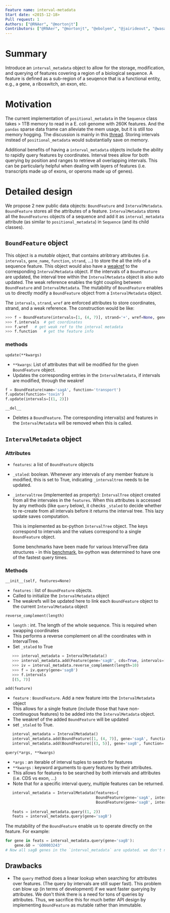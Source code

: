```yaml
---
Feature name: interval-metadata
Start date: <2015-12-18>
Pull request: 1
Authors: ["@RNAer", "@mortonjt"]
Contributors: ["@RNAer", "@mortonjt", "@ebolyen", "@jairideout", "@wasade", "@gregcaporaso", "@rob-knight"]
---
```


# Summary

Introduce an `interval_metadata` object to allow for the storage, modification, and querying of features covering a region of a biological sequence. A feature is defined as a sub-region of a seuqence that is a functional entity, e.g., a gene, a riboswitch, an exon, etc.

# Motivation

The current implementation of `positional_metadata` in the `Sequence` class takes > 1TB memory to read in a E. coli genome with 260K features. And the `pandas` sparse data frame can alleviate the mem usage, but it is still too memory hogging. The discussion is mainly in this [thread](https://github.com/biocore/scikit-bio/issues/1159).  Storing intervals instead of `positional_metadata` would substantially save on memory.

Additional benefits of having a `interval_metadata` objects include the ability to rapidly query features by coordinates.  Interval trees allow for both querying by position and ranges to retrieve all overlapping intervals.  This can be particularly helpful when dealing with layers of features (i.e. transcripts made up of exons, or operons made up of genes).

# Detailed design

We propose 2 new public data objects: `BoundFeature` and `IntervalMetadata`. `BoundFeature` stores all the attributes of a feature. `IntervalMetadata` stores all the `BoundFeatures` objects of a sequence and add it as `interval_metadata` attribute (as similar to `positional_metadata`) in `Sequence` (and its child classes).

## `BoundFeature` object
This object is a *mutable* object, that contains atribtrary attributes (i.e. `intervals`, `gene_name`, `function`, `strand`, ...) to store the all the info of a sequence feature. This object would also have a [weakref](https://docs.python.org/3/library/weakref.html) to the corresponding `IntervalMetadata` object. If the intervals of a `BoundFeature` are updated, the interval tree within the `IntervalMetadata` object is also auto updated. The weak reference enables the tight coupling between `BoundFeature` and `IntervalMetadata`. The mutability of `BoundFeature` enables us to directly modify a `BoundFeature` object from a `IntervalMetadata` object.

The `intervals`, `strand`, `wref` are enforced attributes to store coordinates, strand, and a weak reference. The construction would be like:
```python
>>> f = BoundFeature(intervals=[1, (4, 7)], strand='+', wref=None, gene='sagA', function='toxin')
>>> f.intervals  # get coordinates
>>> f.wref   # get weak ref to the interval metadata
>>> f.function   # get the feature info
```

### methods
`update(**kwargs)`
- `**kwargs`: List of attributes that will be modified for the given `BoundFeature` object.
- Updates the corresponding entries in the `IntervalMetadata`, if intervals are modified, through the weakref

```python
f = BoundFeature(name='sagA', function='transport')
f.update(function='toxin')
f.update(intervals=[(1, 2)])
```

`__del__`
- Deletes a `BoundFeature`.  The corresponding interval(s) and features in the `IntervalMetadata` will be removed when this is called.

## `IntervalMetadata` object
### Attributes
* `features`: a list of `BoundFeature` objects
* `_staled`: boolean. Whenever any intervals of any member feature is modified, this is set to True, indicating `_intervaltree` needs to be updated.
* `_intervaltree` (implemented as property): `IntervalTree` object created from all the intervales in the `features`. When this attributes is accessed by any methods (like `query` below), it checks `_staled` to decide whether to re-create from all intervals before it returns the interval tree. This lazy update saves computation.

   This is implemented as bx-python `IntervalTree` object.  The keys correspond to intervals and the values correspond to a single `BoundFeature` object. 

   Some benchmarks have been made for various IntervalTree data structures - in this [benchmark](https://gist.github.com/shoyer/c939325f509d7c027949), bx-python was determined to have one of the fastest query times.

### Methods
`__init__(self, features=None)`
- `features` : list of `BoundFeature` objects.
- Called to initialize the `IntervalMetadata` object
- The weakrefs will be updated here to link each `BoundFeature` object to the current `IntervalMetadata` object

`reverse_complement(length)`
- `length` : int.  The length of the whole sequence.  This is required when swapping coordinates
- This performs a reverse complement on all the coordinates with in IntervalTree.
- Set `_staled` to True

```python
   >>> interval_metadata = IntervalMetadata()
   >>> interval_metadata.add(Feature(gene='sagB', cds=True, intervals=[(3, 5)])
   >>> iv = interval_metadata.reverse_complement(length=10)
   >>> f = iv.query(gene='sagB')
   >>> f.intervals
   [(5, 7)]
```

`add(feature)`
- `feature` : `BoundFeature`. Add a new feature into the `IntervalMetadata` object
- This allows for a single feature (include those that have non-continugous features) to be added into the `IntervalMetadata` object.
- The weakref of the added `BoundFeature` will be updated
- set `_staled` to True.
```python
   interval_metadata = IntervalMetadata()
   interval_metadata.add(BoundFeature([1, (4, 7)], gene='sagA', function='toxin'))
   interval_metadata.add(BoundFeature([(3, 5)], gene='sagB', function='toxin'), )
```

`query(*args, **kwargs)`
- `*args` : an iterable of interval tuples to search for features
- `**kwargs` : keyword arguments to query features by their attributes.
- This allows for features to be searched by both intervals and attributes (i.e. CDS vs exon, ...)
- Note that for a specific interval query, multiple features can be returned.

```python
   interval_metadata = IntervalMetadata(features={
                                        BoundFeature(gene='sagA', intervals=[(0, 2), (4, 7)]),
                                        BoundFeature(gene='sagB', intervals=[(3, 5)]}))
 
   feats = interval_metadata.query((1, 2))
   feats = interval_metadata.query(gene='sagB')
```

The mutability of the `BoundFeature` enable us to operate directly on the feature. For example:
```python
for gene in feats = interval_metadata.query(gene='sagB'):
    gene.GO = 'GO0003243'
# Now all sagB genes in the `interval_metadata` are updated. we don't need to interject the updated genes back into `interval_metadata` like we do for the previouly proposed imutable implementation.
```


## Drawbacks
- The `query` method does a linear lookup when searching for attributes over features. (The query by intervals are still super fast). This problem can blow up (in terms of development) if we want faster querying by attributes. We don't think there is a need for tons of queries by attributes. Thus, we sacrifice this for much better API design by implementing `BoundFeature` as mutable rather than immutable.

